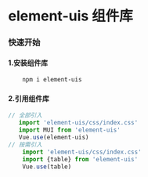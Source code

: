 
# element-uis 组件库

### 快速开始

#### 1.安装组件库
```bash
    npm i element-uis
```
#### 2.引用组件库
```javascript
// 全部引入
   import 'element-uis/css/index.css'
   import MUI from 'element-uis'
   Vue.use(element-uis)
// 按需引入
    import 'element-uis/css/index.css'
    import {table} from 'element-uis'
    Vue.use(table)      
```